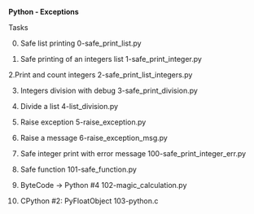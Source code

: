 ******Python - Exceptions******

Tasks

0. Safe list printing
0-safe_print_list.py

1. Safe printing of an integers list
1-safe_print_integer.py

2.Print and count integers
2-safe_print_list_integers.py

3. Integers division with debug
3-safe_print_division.py

4. Divide a list
4-list_division.py

5. Raise exception
5-raise_exception.py

6. Raise a message
6-raise_exception_msg.py

7. Safe integer print with error message
100-safe_print_integer_err.py

8. Safe function
101-safe_function.py


9. ByteCode -> Python #4
102-magic_calculation.py


10. CPython #2: PyFloatObject
103-python.c

